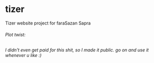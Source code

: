 # tizer
Tizer website project for faraSazan Sapra

###### Plot twist:

###### I didn't even get paid for this shit, so I made it public. go on and use it whenever u like :)
